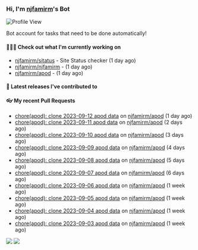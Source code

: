 ### Hi, I'm [njfamirm](https://github.com/njfamirm)'s Bot
![Profile View](https://komarev.com/ghpvc/?username=njfamirm-bot)

Bot account for tasks that need to be done automatically!

#### 👨🏻‍💻 Check out what I'm currently working on

- [njfamirm/sitatus](https://github.com/njfamirm/sitatus) - Site Status checker (1 day ago)
- [njfamirm/njfamirm](https://github.com/njfamirm/njfamirm) -  (1 day ago)
- [njfamirm/apod](https://github.com/njfamirm/apod) -  (1 day ago)

#### 🎉 Latest releases I've contributed to


#### 👓 My recent Pull Requests

- [chore(apod): clone 2023-09-12 apod data](https://github.com/njfamirm/apod/pull/68) on [njfamirm/apod](https://github.com/njfamirm/apod) (1 day ago)
- [chore(apod): clone 2023-09-11 apod data](https://github.com/njfamirm/apod/pull/67) on [njfamirm/apod](https://github.com/njfamirm/apod) (2 days ago)
- [chore(apod): clone 2023-09-10 apod data](https://github.com/njfamirm/apod/pull/66) on [njfamirm/apod](https://github.com/njfamirm/apod) (3 days ago)
- [chore(apod): clone 2023-09-09 apod data](https://github.com/njfamirm/apod/pull/65) on [njfamirm/apod](https://github.com/njfamirm/apod) (4 days ago)
- [chore(apod): clone 2023-09-08 apod data](https://github.com/njfamirm/apod/pull/64) on [njfamirm/apod](https://github.com/njfamirm/apod) (5 days ago)
- [chore(apod): clone 2023-09-07 apod data](https://github.com/njfamirm/apod/pull/63) on [njfamirm/apod](https://github.com/njfamirm/apod) (6 days ago)
- [chore(apod): clone 2023-09-06 apod data](https://github.com/njfamirm/apod/pull/62) on [njfamirm/apod](https://github.com/njfamirm/apod) (1 week ago)
- [chore(apod): clone 2023-09-05 apod data](https://github.com/njfamirm/apod/pull/61) on [njfamirm/apod](https://github.com/njfamirm/apod) (1 week ago)
- [chore(apod): clone 2023-09-04 apod data](https://github.com/njfamirm/apod/pull/60) on [njfamirm/apod](https://github.com/njfamirm/apod) (1 week ago)
- [chore(apod): clone 2023-09-03 apod data](https://github.com/njfamirm/apod/pull/59) on [njfamirm/apod](https://github.com/njfamirm/apod) (1 week ago)

![](http://github-profile-summary-cards.vercel.app/api/cards/profile-details?username=njfamirm-bot&theme=transparent)
![](https://github-profile-summary-cards.vercel.app/api/cards/productive-time?username=njfamirm-bot&theme=transparent&utcOffset=3.50)
